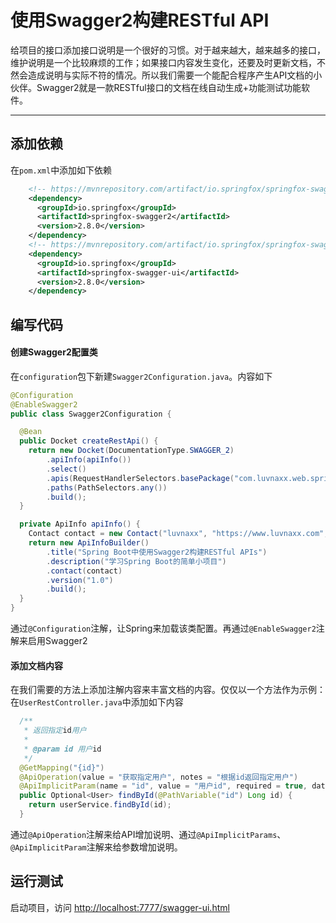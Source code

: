 # 使用Swagger2构建RESTful API

给项目的接口添加接口说明是一个很好的习惯。对于越来越大，越来越多的接口，维护说明是一个比较麻烦的工作；如果接口内容发生变化，还要及时更新文档，不然会造成说明与实际不符的情况。所以我们需要一个能配合程序产生API文档的小伙伴。Swagger2就是一款RESTful接口的文档在线自动生成+功能测试功能软件。

<!--more-->

------

## 添加依赖

在`pom.xml`中添加如下依赖

```xml
    <!-- https://mvnrepository.com/artifact/io.springfox/springfox-swagger2 -->
    <dependency>
      <groupId>io.springfox</groupId>
      <artifactId>springfox-swagger2</artifactId>
      <version>2.8.0</version>
    </dependency>
    <!-- https://mvnrepository.com/artifact/io.springfox/springfox-swagger-ui -->
    <dependency>
      <groupId>io.springfox</groupId>
      <artifactId>springfox-swagger-ui</artifactId>
      <version>2.8.0</version>
    </dependency>
```

## 编写代码

#### 创建Swagger2配置类

在`configuration`包下新建`Swagger2Configuration.java`。内容如下

```java
@Configuration
@EnableSwagger2
public class Swagger2Configuration {

  @Bean
  public Docket createRestApi() {
    return new Docket(DocumentationType.SWAGGER_2)
        .apiInfo(apiInfo())
        .select()
        .apis(RequestHandlerSelectors.basePackage("com.luvnaxx.web.springboot.rookie"))
        .paths(PathSelectors.any())
        .build();
  }

  private ApiInfo apiInfo() {
    Contact contact = new Contact("luvnaxx", "https://www.luvnaxx.com", "luvnaxx@gmail.com");
    return new ApiInfoBuilder()
        .title("Spring Boot中使用Swagger2构建RESTful APIs")
        .description("学习Spring Boot的简单小项目")
        .contact(contact)
        .version("1.0")
        .build();
  }
}
```

通过`@Configuration`注解，让Spring来加载该类配置。再通过`@EnableSwagger2`注解来启用Swagger2

#### 添加文档内容

在我们需要的方法上添加注解内容来丰富文档的内容。仅仅以一个方法作为示例：在`UserRestController.java`中添加如下内容

```java
  /**
   * 返回指定id用户
   *
   * @param id 用户id
   */
  @GetMapping("{id}")
  @ApiOperation(value = "获取指定用户", notes = "根据id返回指定用户")
  @ApiImplicitParam(name = "id", value = "用户id", required = true, dataType = "Long", paramType = "path")
  public Optional<User> findById(@PathVariable("id") Long id) {
    return userService.findById(id);
  }
```

通过`@ApiOperation`注解来给API增加说明、通过`@ApiImplicitParams`、`@ApiImplicitParam`注解来给参数增加说明。

## 运行测试

启动项目，访问 [<http://localhost:7777/swagger-ui.html>](http://localhost:7777/swagger-ui.html) 